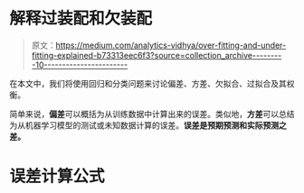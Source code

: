 # 解释过装配和欠装配

> 原文：<https://medium.com/analytics-vidhya/over-fitting-and-under-fitting-explained-b73313eec6f3?source=collection_archive---------10----------------------->

在本文中，我们将使用回归和分类问题来讨论偏差、方差、欠拟合、过拟合及其权衡。

简单来说，**偏差**可以概括为从训练数据中计算出来的误差。类似地，**方差**可以总结为从机器学习模型的测试或未知数据计算的误差。**误差是预期预测和实际预测之差。**

# 误差计算公式